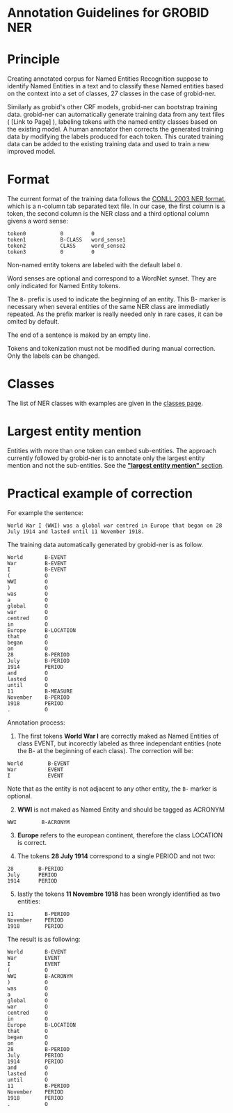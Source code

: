 <h1>Annotation Guidelines for GROBID NER</h1>

# Principle

Creating annotated corpus for Named Entities Recognition suppose to identify Named Entities in a text and to classify these Named entities based on the context into a set of classes, 27 classes in the case of grobid-ner.

Similarly as grobid's other CRF models, grobid-ner can bootstrap training data. grobid-ner can automatically generate training data from any text files ( [Link to Page] ), labeling tokens with the named entity classes based on the existing model. A human annotator then corrects the generated training data by modifying the labels produced for each token. This curated training data can be added to the existing training data and used to train a new improved model.

# Format

The current format of the training data follows the [CONLL 2003 NER format](http://www.cnts.ua.ac.be/conll2003/ner/), which is a n-column tab separated text file.
In our case, the first column is a token, the second column is the NER class and a third optional column givens a word sense:

```
token0           0         0
token1           B-CLASS   word_sense1
token2           CLASS     word_sense2
token3           0         0
```

Non-named entity tokens are labeled with the default label ```0```.

Word senses are optional and correspond to a WordNet synset. They are only indicated for Named Entity tokens.

The `B-` prefix is used to indicate the beginning of an entity. This B- marker is necessary when several entities of the same NER class are immediatly repeated. As the prefix marker is really needed only in rare cases, it can be omited by default.  

The end of a sentence is maked by an empty line.

Tokens and tokenization must not be modified during manual correction. Only the labels can be changed.

# Classes

The list of NER classes with examples are given in the [classes page](class-and-senses.md).

# Largest entity mention

Entities with more than one token can embed sub-entities. The approach currently followed by grobid-ner is to annotate only the largest entity mention and not the sub-entities. See the [**"largest entity mention"** section](largest-entity-mention.md).


# Practical example of correction

<!-- TODO modify this section (xml and not conll) / check when the conversion conll-xml is done -->

For example the sentence:

```
World War I (WWI) was a global war centred in Europe that began on 28 July 1914 and lasted until 11 November 1918.
```

The training data automatically generated by grobid-ner is as follow.  

```
World       B-EVENT
War         B-EVENT
I           B-EVENT
(           O
WWI         O
)           O
was         O
a           O
global      O
war         O
centred     O
in          O
Europe      B-LOCATION
that        O
began       O
on          O
28          B-PERIOD
July        B-PERIOD
1914        PERIOD
and         O
lasted      O
until       O
11          B-MEASURE
November    B-PERIOD
1918        PERIOD
.           O
```    

Annotation process:

1. The first tokens __World War I__ are correctly maked as Named Entities of class EVENT, but incorectly labeled as three independant entities (note the B- at the beginning of each class). The correction will be:

```
World        B-EVENT
War          EVENT
I            EVENT
```

Note that as the entity is not adjacent to any other entity, the ```B-``` marker is optional.

2. __WWI__ is not maked as Named Entity and should be tagged as ACRONYM

```
WWI        B-ACRONYM
```

3. __Europe__ refers to the european continent, therefore the class LOCATION is correct.

4. The tokens __28 July 1914__ correspond to a single PERIOD and not two:

```
28        B-PERIOD
July      PERIOD
1914      PERIOD
```

5. lastly the tokens __11 Novembre 1918__ has been wrongly identified as two entities:

```
11          B-PERIOD
November    PERIOD
1918        PERIOD
```

The result is as following:

```
World       B-EVENT
War         EVENT
I           EVENT
(           O
WWI         B-ACRONYM
)           O
was         O
a           O
global      O
war         O
centred     O
in          O
Europe      B-LOCATION
that        O
began       O
on          O
28          B-PERIOD
July        PERIOD
1914        PERIOD
and         O
lasted      O
until       O
11          B-PERIOD
November    PERIOD
1918        PERIOD
.           O
```    
